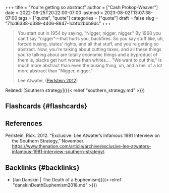 +++
title = "You're getting so abstract"
author = ["Cash Prokop-Weaver"]
date = 2022-06-25T20:22:00-07:00
lastmod = 2023-08-02T13:07:38-07:00
tags = ["quote", "quote"]
categories = ["quote"]
draft = false
slug = "71cd6338-d389-4406-8847-1cbfb2bbb9dc"
+++

> You start out in 1954 by saying, "Nigger, nigger, nigger." By 1968 you can't say "nigger"—that hurts you, backfires. So you say stuff like, uh, forced busing, states' rights, and all that stuff, and you're getting so abstract. Now, you're talking about cutting taxes, and all these things you're talking about are totally economic things and a byproduct of them is, blacks get hurt worse than whites.… "We want to cut this," is much more abstract than even the busing thing, uh, and a hell of a lot more abstract than "Nigger, nigger."
>
> Lee Atwater, (<a href="#citeproc_bib_item_1">Perlstein 2012</a>)

Related: [Southern strategy]({{< relref "southern_strategy.md" >}})


## Flashcards {#flashcards}

## References

<style>.csl-entry{text-indent: -1.5em; margin-left: 1.5em;}</style><div class="csl-bib-body">
  <div class="csl-entry"><a id="citeproc_bib_item_1"></a>Perlstein, Rick. 2012. “Exclusive: Lee Atwater’s Infamous 1981 Interview on the Southern Strategy,” November. <a href="https://www.thenation.com/article/archive/exclusive-lee-atwaters-infamous-1981-interview-southern-strategy/">https://www.thenation.com/article/archive/exclusive-lee-atwaters-infamous-1981-interview-southern-strategy/</a>.</div>
</div>


## Backlinks {#backlinks}

-   [Ian Danskin | The Death of a Euphemism]({{< relref "danskinDeathEuphemism2018.md" >}})
